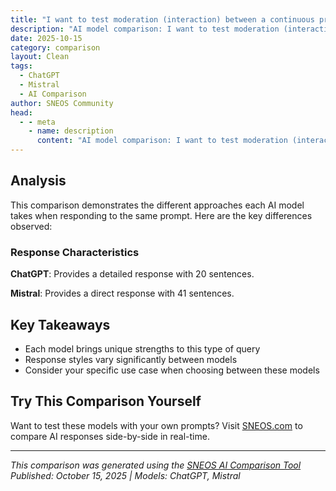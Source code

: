 ```yaml
---
title: "I want to test moderation (interaction) between a continuous predictor and a categorical moderator on an outcome. Help me: 1) Create interaction term (product of predictor and moderator)"
description: "AI model comparison: I want to test moderation (interaction) between a continuous predictor and a categorical moderator o..."
date: 2025-10-15
category: comparison
layout: Clean
tags:
  - ChatGPT
  - Mistral
  - AI Comparison
author: SNEOS Community
head:
  - - meta
    - name: description
      content: "AI model comparison: I want to test moderation (interaction) between a continuous predictor and a categorical moderator on an outcome. Help m..."
---
```


<ChatComparison
  title="I want to test moderation (interaction) between a continuous predictor and a categorical moderator on an outcome. Help me: 1) Create interaction term (product of predictor and moderator)"
  prompt="I want to test moderation (interaction) between a continuous predictor and a categorical moderator on an outcome. Help me: 1) Create interaction term (product of predictor and moderator)"
  :responses='{"ChatGPT": "To test moderation (interaction) between a continuous predictor and a categorical moderator, you\u0027ll need to create an interaction term. Here\u0027s a step-by-step guide on how to do this:\n\n### Step 1: Define Your Variables\n- **Continuous Predictor**: Let\u0027s denote this as \\( X \\).\n- **Categorical Moderator**: Let\u0027s denote this as \\( M \\). For example, \\( M \\) could have two levels: \u0022Group A\u0022 and \u0022Group B\u0022.\n\n### Step 2: Encoding the Categorical Moderator\nTo create an interaction term, you first need to encode the categorical moderator into a numerical format. If \\( M \\) has two levels (e.g., \u0022Group A\u0022 = 0 and \u0022Group B\u0022 = 1), you would code these levels as:\n\n- Group A = 0\n- Group B = 1\n\nIf \\( M \\) has more than two levels (e.g., \u0022Group A\u0022, \u0022Group B\u0022, \u0022Group C\u0022), you can use dummy coding or one-hot encoding. For simplicity, suppose we only have two groups:\n\n\u0060\u0060\u0060python\nimport pandas as pd\nfrom sklearn.preprocessing import LabelEncoder\n\n# Example data\ndata = pd.DataFrame({\n    \u0027X\u0027: [1, 2, 3, 4],\n    \u0027M\u0027: [\u0027Group A\u0027, \u0027Group B\u0027, \u0027Group A\u0027, \u0027Group B\u0027]\n})\n\n# Convert the categorical variable to numeric\ndata[\u0027M_numeric\u0027] = LabelEncoder().fit_transform(data[\u0027M\u0027])  # Group A -\u003E 0, Group B -\u003E 1\n\u0060\u0060\u0060\n\n### Step 3: Create the Interaction Term\nOnce you have coded the categorical moderator as a numeric variable, create the interaction term by multiplying the continuous predictor by the numeric moderator:\n\n\u0060\u0060\u0060python\ndata[\u0027Interaction\u0027] = data[\u0027X\u0027] * data[\u0027M_numeric\u0027]\n\u0060\u0060\u0060\n\n### Example Code\nPutting it all together, here\u2019s how the complete code looks like:\n\n\u0060\u0060\u0060python\nimport pandas as pd\nfrom sklearn.preprocessing import LabelEncoder\n\n# Sample data\ndata = pd.DataFrame({\n   \u0027X\u0027: [1, 2, 3, 4],  # Continuous predictor\n   \u0027M\u0027: [\u0027Group A\u0027, \u0027Group B\u0027, \u0027Group A\u0027, \u0027Group B\u0027]  # Categorical moderator\n})\n\n# Encode the categorical moderator\ndata[\u0027M_numeric\u0027] = LabelEncoder().fit_transform(data[\u0027M\u0027])  # Group A = 0, Group B = 1\n\n# Create the interaction term\ndata[\u0027Interaction\u0027] = data[\u0027X\u0027] * data[\u0027M_numeric\u0027]\n\n# Display the data with the interaction term\nprint(data)\n\u0060\u0060\u0060\n\n### Output\nThe output will include your original data along with the encoded categorical variable and the interaction term:\n\n\u0060\u0060\u0060\n   X         M  M_numeric  Interaction\n0  1  Group A          0            0\n1  2  Group B          1            2\n2  3  Group A          0            0\n3  4  Group B          1            4\n\u0060\u0060\u0060\n\n### Step 4: Incorporating Interaction in Your Analysis\nYou can now include the continuous predictor \\( X \\), the categorical moderator \\( M \\) (as a numeric variable), and the interaction term in your statistical model (e.g., regression analysis) to assess moderation effects.\n\n### Final Note\nIf your categorical moderator has more than two categories, you\u0027ll need to create multiple dummy variables instead of just one numeric coding, and the interaction terms will then be computed for each of these dummy variables with the continuous predictor.", "Mistral": "Certainly! To test the moderation effect between a continuous predictor and a categorical moderator on an outcome, you need to create an interaction term. This interaction term is the product of the continuous predictor and the categorical moderator. Here\u2019s a step-by-step guide to help you create this interaction term:\n\n### Step 1: Prepare Your Data\nEnsure your data is in a tidy format, where each row represents an observation and each column represents a variable.\n\n### Step 2: Encode the Categorical Moderator\nIf your categorical moderator is not already encoded as numerical values, you need to convert it. For example, if your categorical moderator has two levels (e.g., \u0022Group A\u0022 and \u0022Group B\u0022), you can encode them as 0 and 1.\n\n### Step 3: Create the Interaction Term\nThe interaction term is the product of the continuous predictor and the encoded categorical moderator.\n\n### Example in Python (using pandas)\nLet\u0027s assume you have a DataFrame \u0060df\u0060 with the following columns:\n- \u0060continuous_predictor\u0060: The continuous predictor variable.\n- \u0060categorical_moderator\u0060: The categorical moderator variable (e.g., \u0022Group A\u0022 and \u0022Group B\u0022).\n- \u0060outcome\u0060: The outcome variable.\n\nHere\u2019s how you can create the interaction term:\n\n\u0060\u0060\u0060python\nimport pandas as pd\n\n# Sample data\ndata = {\n    \u0027continuous_predictor\u0027: [1.2, 2.3, 3.4, 4.5, 5.6],\n    \u0027categorical_moderator\u0027: [\u0027Group A\u0027, \u0027Group B\u0027, \u0027Group A\u0027, \u0027Group B\u0027, \u0027Group A\u0027],\n    \u0027outcome\u0027: [10, 20, 30, 40, 50]\n}\n\n# Create DataFrame\ndf = pd.DataFrame(data)\n\n# Encode the categorical moderator\ndf[\u0027categorical_moderator_encoded\u0027] = df[\u0027categorical_moderator\u0027].map({\u0027Group A\u0027: 0, \u0027Group B\u0027: 1})\n\n# Create the interaction term\ndf[\u0027interaction_term\u0027] = df[\u0027continuous_predictor\u0027] * df[\u0027categorical_moderator_encoded\u0027]\n\n# Display the DataFrame\nprint(df)\n\u0060\u0060\u0060\n\n### Example in R\nLet\u0027s assume you have a data frame \u0060df\u0060 with the following columns:\n- \u0060continuous_predictor\u0060: The continuous predictor variable.\n- \u0060categorical_moderator\u0060: The categorical moderator variable (e.g., \u0022Group A\u0022 and \u0022Group B\u0022).\n- \u0060outcome\u0060: The outcome variable.\n\nHere\u2019s how you can create the interaction term:\n\n\u0060\u0060\u0060R\n# Sample data\ndf \u003C- data.frame(\n  continuous_predictor = c(1.2, 2.3, 3.4, 4.5, 5.6),\n  categorical_moderator = c(\u0027Group A\u0027, \u0027Group B\u0027, \u0027Group A\u0027, \u0027Group B\u0027, \u0027Group A\u0027),\n  outcome = c(10, 20, 30, 40, 50)\n)\n\n# Encode the categorical moderator\ndf$categorical_moderator_encoded \u003C- as.numeric(df$categorical_moderator == \u0027Group B\u0027)\n\n# Create the interaction term\ndf$interaction_term \u003C- df$continuous_predictor * df$categorical_moderator_encoded\n\n# Display the DataFrame\nprint(df)\n\u0060\u0060\u0060\n\n### Step 4: Analyze the Interaction\nOnce you have the interaction term, you can include it in your regression model to test the moderation effect. For example, in a linear regression model, you would include the continuous predictor, the categorical moderator, and the interaction term as predictors.\n\n### Example in Python (using statsmodels)\n\u0060\u0060\u0060python\nimport statsmodels.api as sm\n\n# Define the predictors\nX = df[[\u0027continuous_predictor\u0027, \u0027categorical_moderator_encoded\u0027, \u0027interaction_term\u0027]]\nX = sm.add_constant(X)  # Adds a constant term to the predictor\n\n# Define the outcome\ny = df[\u0027outcome\u0027]\n\n# Fit the model\nmodel = sm.OLS(y, X).fit()\n\n# Display the summary\nprint(model.summary())\n\u0060\u0060\u0060\n\n### Example in R\n\u0060\u0060\u0060R\n# Fit the model\nmodel \u003C- lm(outcome ~ continuous_predictor \u002B categorical_moderator_encoded \u002B interaction_term, data = df)\n\n# Display the summary\nsummary(model)\n\u0060\u0060\u0060\n\nThis will give you the regression coefficients and allow you to test the significance of the interaction term, indicating whether there is a moderation effect."}' published-date="{DateTime.UtcNow:HH:mm}"
/>

## Analysis

This comparison demonstrates the different approaches each AI model takes when responding to the same prompt. Here are the key differences observed:

### Response Characteristics

**ChatGPT**: Provides a detailed response with 20 sentences. 

**Mistral**: Provides a direct response with 41 sentences. 

## Key Takeaways

- Each model brings unique strengths to this type of query
- Response styles vary significantly between models
- Consider your specific use case when choosing between these models

## Try This Comparison Yourself

Want to test these models with your own prompts? Visit [SNEOS.com](https://sneos.com) to compare AI responses side-by-side in real-time.

---

*This comparison was generated using the [SNEOS AI Comparison Tool](https://sneos.com)*
*Published: October 15, 2025 | Models: ChatGPT, Mistral*
